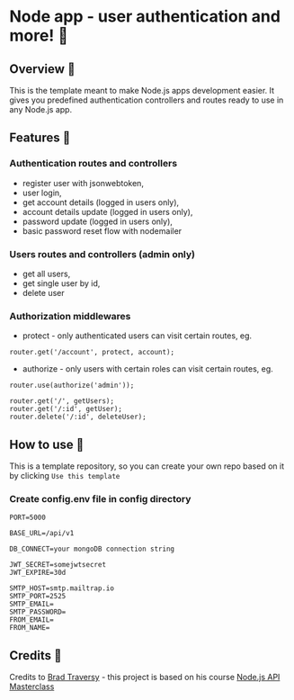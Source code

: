 # Node app - user authentication and more! :rocket:

## Overview :telescope:

This is the template meant to make Node.js apps development easier. It gives you predefined authentication controllers and routes ready to use in any Node.js app.

## Features :hammer:

### Authentication routes and controllers

- register user with jsonwebtoken,
- user login,
- get account details (logged in users only),
- account details update (logged in users only),
- password update (logged in users only),
- basic password reset flow with nodemailer

### Users routes and controllers (admin only)

- get all users,
- get single user by id,
- delete user

### Authorization middlewares

- protect - only authenticated users can visit certain routes, eg.

`router.get('/account', protect, account);`

- authorize - only users with certain roles can visit certain routes, eg.

```router.use(protect);
router.use(authorize('admin'));

router.get('/', getUsers);
router.get('/:id', getUser);
router.delete('/:id', deleteUser);
```

## How to use :floppy_disk:

This is a template repository, so you can create your own repo based on it by clicking `Use this template`

### Create config.env file in config directory

```NODE_ENV=development
PORT=5000

BASE_URL=/api/v1

DB_CONNECT=your mongoDB connection string

JWT_SECRET=somejwtsecret
JWT_EXPIRE=30d

SMTP_HOST=smtp.mailtrap.io
SMTP_PORT=2525
SMTP_EMAIL=
SMTP_PASSWORD=
FROM_EMAIL=
FROM_NAME=
```

## Credits :raised_hands:

Credits to [Brad Traversy](https://www.traversymedia.com/) - this project is based on his course [Node.js API Masterclass](https://www.udemy.com/course/nodejs-api-masterclass/)

